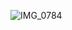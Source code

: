 ![IMG_0784](https://github.com/Neto-Antoinette/Neto-Antoinette/assets/163324334/91242bb0-425e-4919-ad58-3ec6761ca3c2)
